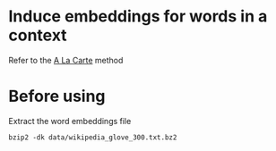 # Induce embeddings for words in a context

Refer to the [A La Carte](http://aclweb.org/anthology/P18-1002) method

# Before using

Extract the word embeddings file
```
bzip2 -dk data/wikipedia_glove_300.txt.bz2
```
